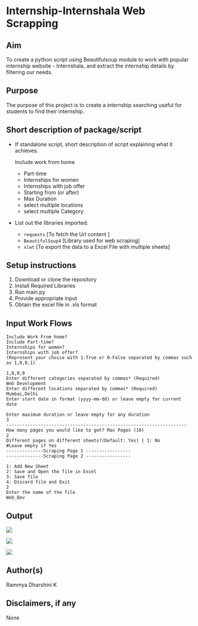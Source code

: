 # Internship-Internshala Web Scrapping

## Aim

To create a python script using Beautifulsoup module to work with popular internship website - Internshala, and extract the internship details by filtering our needs.

## Purpose

The purpose of this project is to create a internship searching useful for students to find their internship.

## Short description of package/script

- If standalone script, short description of script explaining what it achieves.

   Include work from home
     - Part-time
     - Internships for women
     - Internships with job offer
     - Starting from (or after)
     - Max Duration
     - select multiple locations
     - select multiple Category

- List out the libraries imported.
  - `requests` [To fetch the Url content ]
  - `BeautifulSoup4` [Library used for web scraping]
  - `xlwt` [To export the data to a Excel File with multiple sheets]

## Setup instructions

1. Download or clone the repository
2. Install Required Libraries
3. Run main.py 
4. Provide appropriate input
5. Obtain the excel file in .xls format

##  Input Work Flows 
```
Include Work From home?
Include Part-time?
Internships for women?
Internships with job offer?
(Represent your choice with 1-True or 0-False separated by commas such as 1,0,0,1)

1,0,0,0
Enter different categories separated by commas* (Required)
Web Development
Enter different locations separated by commas* (Required)
Mumbai,Delhi
Enter start date in format (yyyy-mm-dd) or leave empty for current date

Enter maximum duration or leave empty for any duration
3
--------------------------------------------------------------------
How many pages you would like to get? Max Pages (16)
2
Different pages on different sheets?(Default: Yes) | 1: No
#Leave empty if Yes 
--------------Scraping Page 1 -----------------
--------------Scraping Page 2 -----------------

1: Add New Sheet
2: Save and Open the file in Excel
3: Save file
4: Discard file and Exit
2
Enter the name of the file
Web_Dev
```

## Output

![](https://github.com/rammya29/Awesome_Python_Scripts/blob/main/WebScrapingScripts/Internship-Internshala/Images/Internshala%20logo.jpg)

![](https://github.com/rammya29/Awesome_Python_Scripts/blob/main/WebScrapingScripts/Internship-Internshala/Images/Screenshot%201.png)

![](https://github.com/rammya29/Awesome_Python_Scripts/blob/main/WebScrapingScripts/Internship-Internshala/Images/Screenshot%202.png)

## Author(s)

Rammya Dharshini K

## Disclaimers, if any

None
